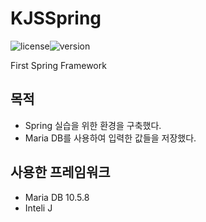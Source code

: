 # KJSSpring

![license](https://img.shields.io/badge/license-MIT-blue)![version](https://img.shields.io/badge/version-1.0-blue)



First Spring Framework



## 목적

* Spring 실습을 위한 환경을 구축했다.
* Maria DB를 사용하여 입력한 값들을 저장했다.



## 사용한 프레임워크

* Maria DB 10.5.8
* Inteli J